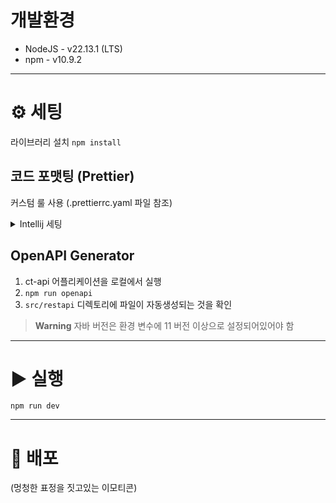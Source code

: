 # 개발환경

- NodeJS - v22.13.1 (LTS)
- npm - v10.9.2

---

# ⚙️ 세팅

라이브러리 설치 `npm install`

## 코드 포맷팅 (Prettier)

커스텀 룰 사용 (.prettierrc.yaml 파일 참조)

<details>
<summary>Intellij 세팅</summary>
<ul>
<li>1. Plugins > Prettier 플러그인 설치</li>
<li>2. Languages & Frameworks > JavaScript > Prettier<ul>
<li>Manual Prettier configuration 선택</li>
<li>Run on save 체크</li>
</ul>
</li>
    </ul>
</details>


## OpenAPI Generator

1. ct-api 어플리케이션을 로컬에서 실행 
2. `npm run openapi`
3. `src/restapi` 디렉토리에 파일이 자동생성되는 것을 확인

>**Warning**
> 자바 버전은 환경 변수에 11 버전 이상으로 설정되어있어야 함

---

# ▶️ 실행

`npm run dev`

---

# 🔧 배포

(멍청한 표정을 짓고있는 이모티콘)
